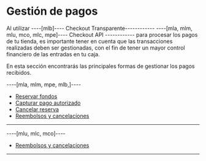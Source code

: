 # Gestión de pagos

Al utilizar ----[mlb]---- Checkout Transparente------------ ----[mla, mlm, mlu, mco, mlc, mpe]---- Checkout API ------------ para procesar los pagos de tu tienda, es importante tener en cuenta que las transacciones realizadas deben ser gestionadas, con el fin de tener un mayor control financiero de las entradas en tu caja.

En esta sección encontrarás las principales formas de gestionar los pagos recibidos.

----[mla, mlm, mpe, mlb,]----
- [Reservar fondos](/developers/es/docs/checkout-api/payment-management/make-value-reserve)
- [Capturar pago autorizado](/developers/es/docs/checkout-api/payment-management/capture-authorized-payment)
- [Cancelar reserva](/developers/es/docs/checkout-api/payment-management/cancel-reserve)
- [Reembolsos y cancelaciones](/developers/es/docs/checkout-api/payment-management/cancellations-and-refunds)

------------
----[mlu, mlc, mco]----
- [Reembolsos y cancelaciones](/developers/es/docs/checkout-api/payment-management/cancellations-and-refunds)

------------
